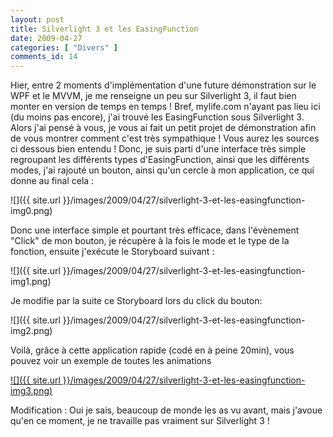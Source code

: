 ```yaml
---
layout: post
title: Silverlight 3 et les EasingFunction
date: 2009-04-27
categories: [ "Divers" ]
comments_id: 14 
---
```


Hier, entre 2 moments d'implémentation d'une future démonstration sur le WPF et le MVVM, je me renseigne un peu sur Silverlight 3, il faut bien monter en version de temps en temps ! Bref, mylife.com n'ayant pas lieu ici (du moins pas encore), j'ai trouvé les EasingFunction sous Silverlight 3. Alors j'ai pensé à vous, je vous ai fait un petit projet de démonstration afin de vous montrer comment c'est très sympathique ! Vous aurez les sources ci dessous bien entendu ! Donc, je suis parti d'une interface très simple regroupant les différents types d'EasingFunction, ainsi que les différents modes, j'ai rajouté un bouton, ainsi qu'un cercle à mon application, ce qui donne au final cela :

![]({{ site.url }}/images/2009/04/27/silverlight-3-et-les-easingfunction-img0.png)

Donc une interface simple et pourtant très efficace, dans l'évènement "Click" de mon bouton, je récupère à la fois le mode et le type de la fonction, ensuite j'exécute le Storyboard suivant :

![]({{ site.url }}/images/2009/04/27/silverlight-3-et-les-easingfunction-img1.png)

Je modifie par la suite ce Storyboard lors du click du bouton:

![]({{ site.url }}/images/2009/04/27/silverlight-3-et-les-easingfunction-img2.png)

Voilà, grâce à cette application rapide (codé en à peine 20min), vous pouvez voir un exemple de toutes les animations

[![]({{ site.url }}/images/2009/04/27/silverlight-3-et-les-easingfunction-img3.png)](http://cid-27033cda87e10205.skydrive.live.com/self.aspx/Blog/DemoEasingFunction.zip)

Modification : Oui je sais, beaucoup de monde les as vu avant, mais j'avoue qu'en ce moment, je ne travaille pas vraiment sur Silverlight 3 !
